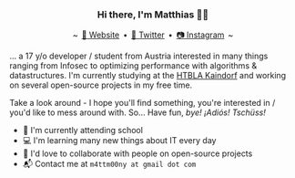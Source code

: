 <h3 align="center">Hi there, I'm Matthias 👋👾</h3>
<p align="center">
    ~ <a href="https://mattmoony.github.io" style="margin: 0 2.5px">🔗 Website</a> • <a href="https://twitter.com/MattMoony" style="margin: 0 2.5px">🦆 Twitter</a> • <a href="https://www.instagram.com/matt_moony/" style="margin: 0 2.5px">📷 Instagram</a> ~
</p>

... a 17 y/o developer / student from Austria interested in many things ranging from Infosec to optimizing performance with algorithms & datastructures. I'm currently studying at the [HTBLA Kaindorf](https://www.htl-kaindorf.at/) and working on several open-source projects in my free time. 

Take a look around - I hope you'll find something, you're interested in / you'd like to mess around with. So... Have fun, _bye! ¡Adiós! Tschüss!_

* 🏫 I'm currently attending school
* 💻 I'm learning many new things about IT every day
* 👯 I'd love to collaborate with people on open-source projects
* 📬 Contact me at `m4ttm00ny at gmail dot com`
